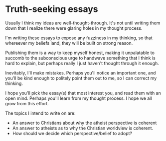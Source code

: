 # Truth-seeking essays

Usually I think my ideas are well-thought-through. It's not until writing them down that I realize there were glaring holes in my thought process.

I'm writing these essays to expose any fuzziness in my thinking, so that whereever my beliefs land, they will be built on strong reason.

Publishing them is a way to keep myself honest, making it unpalatable to succomb to the subconscious urge to handwave something that I think is hard to explain, but perhaps really I just haven't thought through it enough.

Inevitably, I'll make mistakes. Perhaps you'll notice an important one, and you'll be kind enough to politely point them out to me, so I can correct my thinking.

I hope you'll pick the essay(s) that most interest you, and read them with an open mind. Perhaps you'll learn from my thought process. I hope we all grow from this effort.

The topics I intend to write on are:

+ An answer to Christians about why the atheist perspective is coherent
+ An answer to atheists as to why the Christian worldview is coherent.
+ How should we decide which perspective/belief to adopt?
